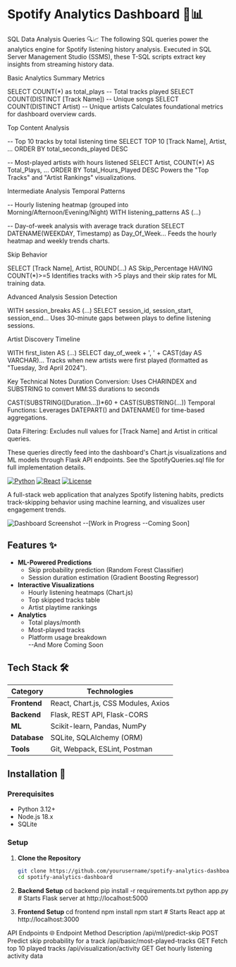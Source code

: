 # Spotify Analytics Dashboard 🎵📊

SQL Data Analysis Queries 🔍📈
The following SQL queries power the analytics engine for Spotify listening history analysis. Executed in SQL Server Management Studio (SSMS), these T-SQL scripts extract key insights from streaming history data.

Basic Analytics
Summary Metrics

SELECT COUNT(*) as total_plays                    -- Total tracks played
SELECT COUNT(DISTINCT [Track Name])               -- Unique songs
SELECT COUNT(DISTINCT Artist)                     -- Unique artists
Calculates foundational metrics for dashboard overview cards.

Top Content Analysis

-- Top 10 tracks by total listening time
SELECT TOP 10 [Track Name], Artist, ... 
ORDER BY total_seconds_played DESC

-- Most-played artists with hours listened
SELECT Artist, COUNT(*) AS Total_Plays, ... 
ORDER BY Total_Hours_Played DESC
Powers the "Top Tracks" and "Artist Rankings" visualizations.

Intermediate Analysis
Temporal Patterns

-- Hourly listening heatmap (grouped into Morning/Afternoon/Evening/Night)
WITH listening_patterns AS (...)

-- Day-of-week analysis with average track duration
SELECT DATENAME(WEEKDAY, Timestamp) as Day_Of_Week...
Feeds the hourly heatmap and weekly trends charts.

Skip Behavior

SELECT [Track Name], Artist, 
       ROUND(...) AS Skip_Percentage
HAVING COUNT(*)>=5
Identifies tracks with >5 plays and their skip rates for ML training data.

Advanced Analysis
Session Detection

WITH session_breaks AS (...)
SELECT session_id, session_start, session_end...
Uses 30-minute gaps between plays to define listening sessions.

Artist Discovery Timeline

WITH first_listen AS (...)
SELECT day_of_week + ', ' + CAST(day AS VARCHAR)...
Tracks when new artists were first played (formatted as "Tuesday, 3rd April 2024").

Key Technical Notes
Duration Conversion: Uses CHARINDEX and SUBSTRING to convert MM:SS durations to seconds

CAST(SUBSTRING([Duration...])*60 + CAST(SUBSTRING(...))
Temporal Functions: Leverages DATEPART() and DATENAME() for time-based aggregations.

Data Filtering: Excludes null values for [Track Name] and Artist in critical queries.

These queries directly feed into the dashboard's Chart.js visualizations and ML models through Flask API endpoints. See the SpotifyQueries.sql file for full implementation details.

[![Python](https://img.shields.io/badge/Python-3.12%2B-blue)](https://www.python.org/)
[![React](https://img.shields.io/badge/React-18.2%2B-%2361DAFB)](https://react.dev/)
[![License](https://img.shields.io/badge/License-MIT-green)](LICENSE)

A full-stack web application that analyzes Spotify listening habits, predicts track-skipping behavior using machine learning, and visualizes user engagement trends.

![Dashboard Screenshot](screenshot.png) --[Work in Progress --Coming Soon]

## Features ✨

- **ML-Powered Predictions**  
  - Skip probability prediction (Random Forest Classifier)  
  - Session duration estimation (Gradient Boosting Regressor)  
- **Interactive Visualizations**  
  - Hourly listening heatmaps (Chart.js)  
  - Top skipped tracks table  
  - Artist playtime rankings  
- **Analytics**  
  - Total plays/month  
  - Most-played tracks  
  - Platform usage breakdown  
--And More Coming Soon

## Tech Stack 🛠️

| Category       | Technologies                                                                 |
|----------------|------------------------------------------------------------------------------|
| **Frontend**   | React, Chart.js, CSS Modules, Axios                                         |
| **Backend**    | Flask, REST API, Flask-CORS                                                 |
| **ML**         | Scikit-learn, Pandas, NumPy                                                 |
| **Database**   | SQLite, SQLAlchemy (ORM)                                                   |
| **Tools**      | Git, Webpack, ESLint, Postman                                               |

## Installation 🚀

### Prerequisites
- Python 3.12+
- Node.js 18.x
- SQLite

### Setup
1. **Clone the Repository**  
   ```bash
   git clone https://github.com/yourusername/spotify-analytics-dashboard.git
   cd spotify-analytics-dashboard

2. **Backend Setup**
    cd backend
    pip install -r requirements.txt
    python app.py  # Starts Flask server at http://localhost:5000

3. **Frontend Setup**
   cd frontend
   npm install
   npm start  # Starts React app at http://localhost:3000


API Endpoints 🌐
Endpoint	Method	Description
/api/ml/predict-skip	POST	Predict skip probability for a track
/api/basic/most-played-tracks	GET	Fetch top 10 played tracks
/api/visualization/activity	GET	Get hourly listening activity data



